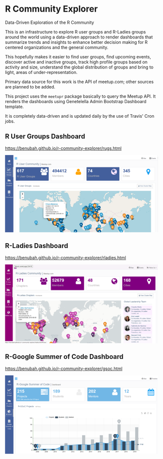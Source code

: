 # R Community Explorer
Data-Driven Exploration of the R Community

This is an infrastructure to explore R user groups and R-Ladies groups around the world using a data-driven approach to render dashboards that summarize trends and insights to enhance better decision making for R centered organizations and the general community. 

This hopefully makes it easier to find user groups, find upcoming events, discover active and inactive groups, track high profile groups based on activity and size, understand the global distribution of groups and bring to light, areas of under-representation.

Primary data source for this work is the API of meetup.com; other sources are planned to be added. 

This project uses the `meetupr` package basically to query the Meetup API. It renders the dashboards using Genetelella Admin Bootstrap Dashboard template.

It is completely data-driven and is updated daily by the use of Travis' Cron jobs.

## R User Groups Dashboard

https://benubah.github.io/r-community-explorer/rugs.html

![image](rugs_home.png)


## R-Ladies Dashboard

https://benubah.github.io/r-community-explorer/rladies.html

![image](rladies.png)


## R-Google Summer of Code Dashboard

https://benubah.github.io/r-community-explorer/gsoc.html

![image](gsoc1.png)
